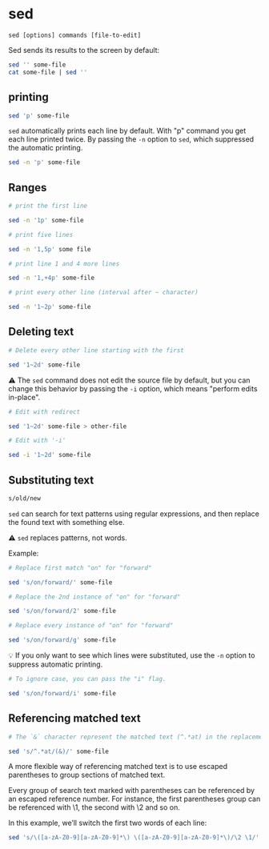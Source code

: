 # sed

`sed [options] commands [file-to-edit]`

Sed sends its results to the screen by default:

```bash
sed '' some-file
cat some-file | sed ''
```

## printing

```bash
sed 'p' some-file
```

`sed` automatically prints each line by default. With "p" command you get each line printed twice. By passing the `-n` option to `sed`, which suppressed the automatic printing.

```bash
sed -n 'p' some-file
```

## Ranges

```bash
# print the first line

sed -n '1p' some-file
```

```bash
# print five lines

sed -n '1,5p' some file
```

```bash
# print line 1 and 4 more lines

sed -n '1,+4p' some-file
```

```bash
# print every other line (interval after ~ character)

sed -n '1~2p' some-file
```

## Deleting text

```bash
# Delete every other line starting with the first

sed '1~2d' some-file
```

⚠ The `sed` command does not edit the source file by default, but you can change this behavior by passing the `-i` option, which means "perform edits in-place".

```bash
# Edit with redirect

sed '1~2d' some-file > other-file

# Edit with '-i'

sed -i '1~2d' some-file
```

## Substituting text

```bash
s/old/new
```

`sed` can search for text patterns using regular expressions, and then replace the found text with something else.

⚠ `sed` replaces patterns, not words.

Example:

```bash
# Replace first match "on" for "forward"

sed 's/on/forward/' some-file
```

```bash
# Replace the 2nd instance of "on" for "forward"

sed 's/on/forward/2' some-file
```

```bash
# Replace every instance of "on" for "forward"

sed 's/on/forward/g' some-file
```

💡 If you only want to see which lines were substituted, use the `-n` option to suppress automatic printing.

```bash
# To ignore case, you can pass the "i" flag.

sed 's/on/forward/i' some-file
```

## Referencing matched text

```bash
# The `&` character represent the matched text (^.*at) in the replacement string.

sed 's/^.*at/(&)/' some-file
```

A more flexible way of referencing matched text is to use escaped parentheses to group sections of matched text.

Every group of search text marked with parentheses can be referenced by an escaped reference number. For instance, the first parentheses group can be referenced with \1, the second with \2 and so on.

In this example, we’ll switch the first two words of each line:

```bash
sed 's/\([a-zA-Z0-9][a-zA-Z0-9]*\) \([a-zA-Z0-9][a-zA-Z0-9]*\)/\2 \1/' song.txt
```